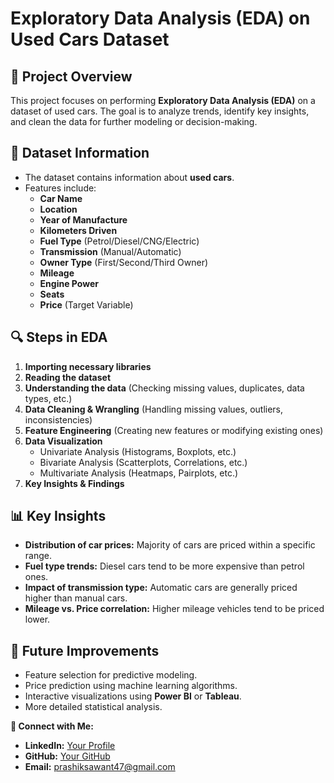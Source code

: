 # Exploratory Data Analysis (EDA) on Used Cars Dataset

## 📌 Project Overview
This project focuses on performing **Exploratory Data Analysis (EDA)** on a dataset of used cars. The goal is to analyze trends, identify key insights, and clean the data for further modeling or decision-making.

## 📂 Dataset Information
- The dataset contains information about **used cars**.
- Features include:
  - **Car Name**
  - **Location**
  - **Year of Manufacture**
  - **Kilometers Driven**
  - **Fuel Type** (Petrol/Diesel/CNG/Electric)
  - **Transmission** (Manual/Automatic)
  - **Owner Type** (First/Second/Third Owner)
  - **Mileage**
  - **Engine Power**
  - **Seats**
  - **Price** (Target Variable)

## 🔍 Steps in EDA
1. **Importing necessary libraries**
2. **Reading the dataset**
3. **Understanding the data** (Checking missing values, duplicates, data types, etc.)
4. **Data Cleaning & Wrangling** (Handling missing values, outliers, inconsistencies)
5. **Feature Engineering** (Creating new features or modifying existing ones)
6. **Data Visualization**
   - Univariate Analysis (Histograms, Boxplots, etc.)
   - Bivariate Analysis (Scatterplots, Correlations, etc.)
   - Multivariate Analysis (Heatmaps, Pairplots, etc.)
7. **Key Insights & Findings**

## 📊 Key Insights
- **Distribution of car prices:** Majority of cars are priced within a specific range.
- **Fuel type trends:** Diesel cars tend to be more expensive than petrol ones.
- **Impact of transmission type:** Automatic cars are generally priced higher than manual cars.
- **Mileage vs. Price correlation:** Higher mileage vehicles tend to be priced lower.


## 🚀 Future Improvements
- Feature selection for predictive modeling.
- Price prediction using machine learning algorithms.
- Interactive visualizations using **Power BI** or **Tableau**.
- More detailed statistical analysis.


**🔗 Connect with Me:**
- **LinkedIn:** [Your Profile](https://www.linkedin.com/in/prashik-sawant-ba4610237/)
- **GitHub:** [Your GitHub](https://github.com/PrashikSawant)
- **Email:** prashiksawant47@gmail.com

